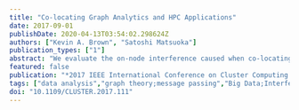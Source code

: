 ```yaml
---
title: "Co-locating Graph Analytics and HPC Applications"
date: 2017-09-01
publishDate: 2020-04-13T03:54:02.298624Z
authors: ["Kevin A. Brown", "Satoshi Matsuoka"]
publication_types: ["1"]
abstract: "We evaluate the on-node interference caused when co-locating traditional high-performance computing applications with a big-data application. Using kernel benchmarks from the NPB suite and a state-of-art graph analytics code, we explore different process placements and effects they have on application performance. Our results show that the most memory intensive HPC application (MG) experienced the highest performance variation during co-location."
featured: false
publication: "*2017 IEEE International Conference on Cluster Computing (CLUSTER)*"
tags: ["data analysis","graph theory;message passing","Big Data;Interference;Kernel;Resource management;graph coloring;performance analysis;co-location;node-sharing;HPC"]
doi: "10.1109/CLUSTER.2017.111"
---
```


